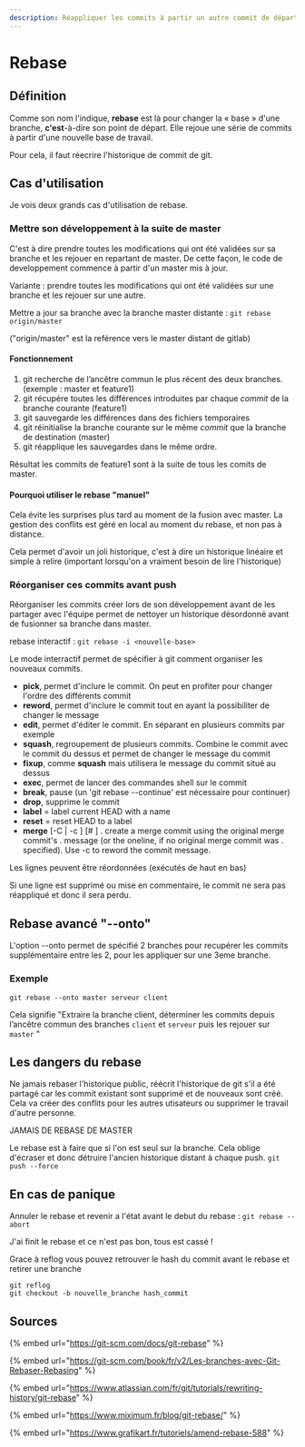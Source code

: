 ```yaml
---
description: Réappliquer les commits à partir un autre commit de départ
---
```


# Rebase

##  Définition

Comme son nom l'indique, **rebase** est là pour changer la « base » d'une branche, **c'est**-à-dire son point de départ. Elle rejoue une série de commits à partir d'une nouvelle base de travail.

Pour cela, il faut réecrire l'historique de commit de git.

## Cas d'utilisation

Je vois deux grands cas d'utilisation de rebase.

### Mettre son développement à la suite de master

C'est à dire prendre toutes les modifications qui ont été validées sur sa branche et les rejouer en repartant de master. De cette façon, le code de developpement commence à partir d'un master mis à jour.

Variante : prendre toutes les modifications qui ont été validées sur une branche et les rejouer sur une autre.

Mettre a jour sa branche avec la branche master distante : `git rebase origin/master`

\("origin/master" est la reférence vers le master distant de gitlab\)

#### Fonctionnement

1. git recherche de l’ancêtre commun le plus récent des deux branches. \(exemple : master et feature1\)
2. git récupére toutes les différences introduites par chaque _commit_ de la branche courante \(feature1\)
3. git sauvegarde les différences dans des fichiers temporaires
4. git réinitialise la branche courante sur le même _commit_ que la branche de destination \(master\)
5. git réapplique les sauvegardes dans le même ordre.

Résultat les commits de feature1 sont à la suite de tous les comits de master.

#### Pourquoi utiliser le rebase "manuel"

Cela évite les surprises plus tard au moment de la fusion avec master. La gestion des conflits est géré en local au moment du rebase, et non pas à distance.

Cela permet d'avoir un joli historique, c'est à dire un historique linéaire et simple à relire \(important lorsqu'on a vraiment besoin de lire l'historique\)

### Réorganiser ces commits avant push

Réorganiser les commits créer lors de son développement avant de les partager avec l'équipe permet de nettoyer un historique désordonné avant de fusionner sa branche dans master.

 rebase interactif : `git rebase -i <nouvelle-base>`

Le mode interractif permet de spécifier à git comment organiser les nouveaux commits.

* **pick**, permet d'inclure le commit. On peut en profiter pour changer l'ordre des différents commit
* **reword**, permet d'inclure le commit tout en ayant la possibiliter de changer le message
* **edit**, permet d'éditer le commit. En séparant en plusieurs commits par exemple
* **squash**, regroupement de plusieurs commits. Combine le commit avec le commit du dessus et permet de changer le message du commit
* **fixup**, comme **squash** mais utilisera le message du commit situé au dessus
* **exec**, permet de lancer des commandes shell sur le commit
* **break**, pause \(un 'git rebase --continue' est nécessaire pour continuer\)
* **drop**, supprime le commit
* **label**  = label current HEAD with a name
* **reset**  = reset HEAD to a label
* **merge** \[-C  \| -c \]  \[\# \] . create a merge commit using the original merge commit's . message \(or the oneline, if no original merge commit was . specified\). Use -c  to reword the commit message.

Les lignes peuvent être réordonnées \(exécutés de haut en bas\)

Si une ligne est supprimé ou mise en commentaire, le commit ne sera pas réappliqué et donc il sera perdu.







## Rebase avancé "--onto"

L'option --onto permet de spécifié  2 branches pour recupérer les commits supplémentaire entre les 2, pour les appliquer sur une 3eme branche.

### Exemple

`git rebase --onto master serveur client`

Cela signifie "Extraire la branche client, déterminer les commits depuis l’ancêtre commun des branches `client` et `serveur` puis les rejouer sur `master` "

## Les dangers du rebase

Ne jamais rebaser l'historique public, réécrit l'historique de git s'il a été partagé car les commit existant sont supprimé et de nouveaux sont créé. Cela va créer des conflits pour les autres utisateurs ou supprimer le travail d'autre personne.

JAMAIS DE REBASE DE MASTER

Le rebase est à faire que si l'on est seul sur la branche. Cela oblige d'écraser et donc détruire l'ancien historique distant à chaque push. `git push --force`

## En cas de panique

Annuler le rebase et revenir a l'état avant le debut du rebase : `git rebase --abort`

J'ai finit le rebase et ce n'est pas bon, tous est cassé !

Grace à reflog vous pouvez retrouver le hash du commit avant le rebase et retirer une branche

```text
git reflog
git checkout -b nouvelle_branche hash_commit
```

## Sources

{% embed url="https://git-scm.com/docs/git-rebase" %}

{% embed url="https://git-scm.com/book/fr/v2/Les-branches-avec-Git-Rebaser-Rebasing" %}

{% embed url="https://www.atlassian.com/fr/git/tutorials/rewriting-history/git-rebase" %}

{% embed url="https://www.miximum.fr/blog/git-rebase/" %}

{% embed url="https://www.grafikart.fr/tutoriels/amend-rebase-588" %}



